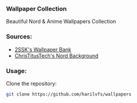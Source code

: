 ### Wallpaper Collection

Beautiful Nord & Anime Wallpapers Collection

### Sources:
- [2SSK's Wallpaper Bank](https://github.com/2SSK/Wallpaper-Bank)
- [ChrisTitusTech's Nord Background](https://github.com/christitustech/nord-background)

### Usage:
Clone the repository:
 ```bash
 git clone https://github.com/harilvfs/wallpapers
 ```
